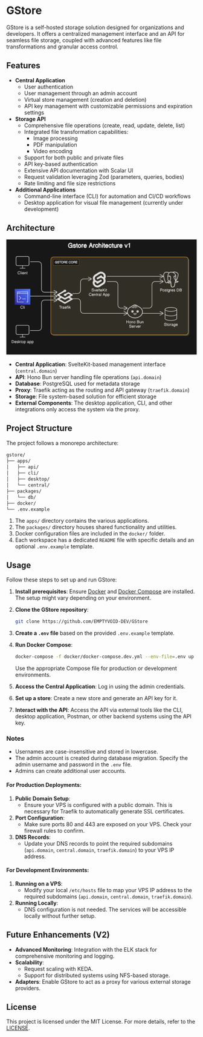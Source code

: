 # GStore

GStore is a self-hosted storage solution designed for organizations and developers. It offers a centralized management interface and an API for seamless file storage, coupled with advanced features like file transformations and granular access control.

## Features

- **Central Application**
  - User authentication
  - User management through an admin account
  - Virtual store management (creation and deletion)
  - API key management with customizable permissions and expiration settings
- **Storage API**
  - Comprehensive file operations (create, read, update, delete, list)
  - Integrated file transformation capabilities:
    - Image processing
    - PDF manipulation
    - Video encoding
  - Support for both public and private files
  - API key-based authentication
  - Extensive API documentation with Scalar UI
  - Request validation leveraging Zod (parameters, queries, bodies)
  - Rate limiting and file size restrictions
- **Additional Applications**
  - Command-line interface (CLI) for automation and CI/CD workflows
  - Desktop application for visual file management (currently under development)

## Architecture

![Architecture v1](./assets/architectureV1.png)

- **Central Application**: SvelteKit-based management interface (`central.domain`)
- **API**: Hono Bun server handling file operations (`api.domain`)
- **Database**: PostgreSQL used for metadata storage
- **Proxy**: Traefik acting as the routing and API gateway (`traefik.domain`)
- **Storage**: File system-based solution for efficient storage
- **External Components**: The desktop application, CLI, and other integrations only access the system via the proxy.

## Project Structure

The project follows a monorepo architecture:

```
gstore/
├── apps/
│   ├── api/
│   ├── cli/
│   ├── desktop/
│   └── central/
├── packages/
│   └── db/
├── docker/
└── .env.example
```

1. The `apps/` directory contains the various applications.
2. The `packages/` directory houses shared functionality and utilities.
3. Docker configuration files are included in the `docker/` folder.
4. Each workspace has a dedicated `README` file with specific details and an optional `.env.example` template.

## Usage

Follow these steps to set up and run GStore:

1. **Install prerequisites**: Ensure [Docker](https://docs.docker.com/engine/install/) and [Docker Compose](https://docs.docker.com/compose/install/) are installed. The setup might vary depending on your environment.

2. **Clone the GStore repository**:

   ```bash
   git clone https://github.com/EMPTYVOID-DEV/GStore
   ```

3. **Create a `.env` file** based on the provided `.env.example` template.

4. **Run Docker Compose**:

   ```bash
   docker-compose -f docker/docker-compose.dev.yml --env-file=.env up
   ```

   Use the appropriate Compose file for production or development environments.

5. **Access the Central Application**: Log in using the admin credentials.

6. **Set up a store**: Create a new store and generate an API key for it.

7. **Interact with the API**: Access the API via external tools like the CLI, desktop application, Postman, or other backend systems using the API key.

### Notes

- Usernames are case-insensitive and stored in lowercase.
- The admin account is created during database migration. Specify the admin username and password in the `.env` file.
- Admins can create additional user accounts.

#### For Production Deployments:

1. **Public Domain Setup**:
   - Ensure your VPS is configured with a public domain. This is necessary for Traefik to automatically generate SSL certificates.
2. **Port Configuration**:
   - Make sure ports 80 and 443 are exposed on your VPS. Check your firewall rules to confirm.
3. **DNS Records**:
   - Update your DNS records to point the required subdomains (`api.domain`, `central.domain`, `traefik.domain`) to your VPS IP address.

#### For Development Environments:

1. **Running on a VPS**:
   - Modify your local `/etc/hosts` file to map your VPS IP address to the required subdomains (`api.domain`, `central.domain`, `traefik.domain`).
2. **Running Locally**:
   - DNS configuration is not needed. The services will be accessible locally without further setup.

## Future Enhancements (V2)

- **Advanced Monitoring**: Integration with the ELK stack for comprehensive monitoring and logging.
- **Scalability**:
  - Request scaling with KEDA.
  - Support for distributed systems using NFS-based storage.
- **Adapters**: Enable GStore to act as a proxy for various external storage providers.

## License

This project is licensed under the MIT License. For more details, refer to the [LICENSE](https://opensource.org/license/mit).
